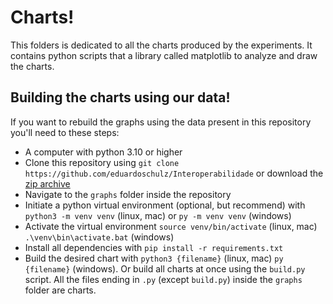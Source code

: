 # Charts!

This folders is dedicated to all the charts produced by the experiments. It 
contains python scripts that a library called matplotlib to analyze and draw 
the charts.

## Building the charts using our data!

If you want to rebuild the graphs using the data present in this repository
you'll need to these steps:

- A computer with python 3.10 or higher
- Clone this repository using `git clone https://github.com/eduardoschulz/Interoperabilidade` or download the [zip archive](https://github.com/eduardoschulz/Interoperabilidade/archive/refs/heads/master.zip)
- Navigate to the `graphs` folder inside the repository
- Initiate a python virtual environment (optional, but recommend) with `python3 -m venv venv` (linux, mac) or `py -m venv venv` (windows)
- Activate the virtual environment `source venv/bin/activate` (linux, mac) `.\venv\bin\activate.bat` (windows)
- Install all dependencies with `pip install -r requirements.txt`
- Build the desired chart with `python3 {filename}` (linux, mac) `py {filename}` (windows). Or build all charts at once using the `build.py` script. All the files ending in `.py` (except `build.py`) inside the `graphs` folder are charts.
